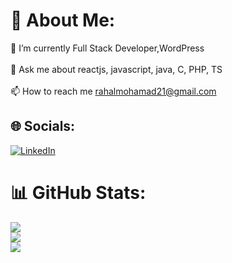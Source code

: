 # 💫 About Me:
🌱 I’m currently  Full Stack Developer,WordPress<br><br>💬 Ask me about reactjs, javascript, java, C, PHP, TS<br><br>📫 How to reach me rahalmohamad21@gmail.com


## 🌐 Socials:
[![LinkedIn](https://img.shields.io/badge/LinkedIn-%230077B5.svg?logo=linkedin&logoColor=white)](https://linkedin.com/in/https://www.linkedin.com/in/mohammadrahal/) 


# 📊 GitHub Stats:
![](https://github-readme-stats.vercel.app/api?username=mohammadrahal&theme=dark&hide_border=true&include_all_commits=true&count_private=false)<br/>
![](https://github-readme-streak-stats.herokuapp.com/?user=mohammadrahal&theme=dark&hide_border=true)<br/>
![](https://github-readme-stats.vercel.app/api/top-langs/?username=mohammadrahal&theme=dark&hide_border=true&include_all_commits=true&count_private=false&layout=compact)

<!-- Proudly created with GPRM ( https://gprm.itsvg.in ) -->
